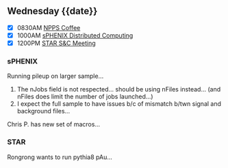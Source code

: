## Wednesday {{date}}

- [x] 0830AM [NPPS Coffee](https://bnl.zoomgov.com/j/16157150845?pwd=NXNqTi9ZWEFBKzYwRXQ5U3NXU1dBZz09)
- [x] 1000AM [sPHENIX Distributed Computing](https://bnl.zoomgov.com/j/16157150845?pwd=NXNqTi9ZWEFBKzYwRXQ5U3NXU1dBZz09)
- [x] 1200PM [STAR S&C Meeting](https://lbnl.zoom.us/j/97026562983?pwd=VGVXbzhYUUhheEJ2cFMyVVdVRXowZz09)

### sPHENIX

Running pileup on larger sample...
1) The nJobs field is not respected... should be using nFiles instead... (and nFiles does limit the number of jobs launched...)
2) I expect the full sample to have issues b/c of mismatch b/twn signal and background files...

Chris P. has new set of macros... 

### STAR

Rongrong wants to run pythia8 pAu...






